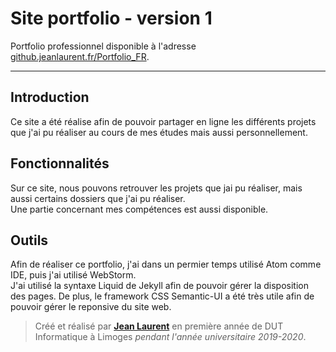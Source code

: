 # Site portfolio - version 1

Portfolio professionnel disponible à l'adresse [github.jeanlaurent.fr/Portfolio_FR](https://github.jeanlaurent.fr/Portfolio_FR).

------

## Introduction
Ce site a été réalise afin de pouvoir partager en ligne les différents projets que j'ai pu réaliser au cours de mes études mais aussi personnellement.   
## Fonctionnalités
Sur ce site, nous pouvons retrouver les projets que jai pu réaliser, mais aussi certains dossiers que j'ai pu réaliser.  
Une partie concernant mes compétences est aussi disponible.
## Outils
Afin de réaliser ce portfolio, j'ai dans un permier temps utilisé Atom comme IDE, puis j'ai utilisé WebStorm.  
J'ai utilisé la syntaxe Liquid de Jekyll afin de pouvoir gérer la disposition des pages. De plus, le framework CSS Semantic-UI a été très utile afin de pouvoir gérer le reponsive du site web.

> Créé et réalisé par [**Jean Laurent**](https://github.com/jeanlrnt) en première année de DUT Informatique à Limoges *pendant l'année universitaire 2019-2020*.
